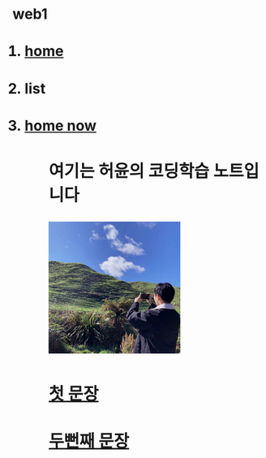 # web1
<html>
<head>
<title>zhaoxuyun</title>
<meta charset="utf-8">
</head>
<body>
<ol>
  <a href="https://zhaoxuyun.github.io/"><h1><li>home</li></h1></a>
  <h1><li>list</li></h1>
  <a href="1.html"><h1><li>home now</li><h1></a>
<ol/>



<h3>여기는 허윤의 코딩학습 노트입니다</h3>


<img src="1.jpeg" width="60%">


<a href="2.html"><h3>첫 문장</h3></a>
<a href="3.html"><h3>두뻔째 문장</h3></a>
</body>
</html>
